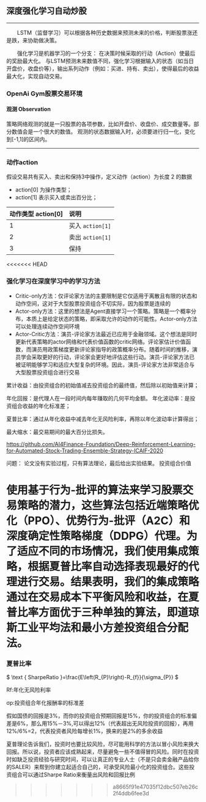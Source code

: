 ## 深度强化学习自动炒股
---
&emsp;&emsp;LSTM（监督学习）可以根据各种历史数据来预测未来的价格，判断股票涨还是跌，来协助做决策。

&emsp;&emsp;强化学习是机器学习的一个分支：
在决策时候采取的行动（Action）使最后的奖励最大化。
与LSTM预测未来数值不同，强化学习根据输入的状态（如当日开盘价，收盘价等），输出系列动作（例如：买进、持有、卖出），使得最后的收益最大化，实现自动交易。

### OpenAi Gym股票交易环境
#### 观测 Observation
策略网络观测的就是一只股票的各项参数，比如开盘价、收盘价、成交数量等。部分数值会是一个很大的数值。
观测的状态数据输入时，必须要进行归一化，变化到[-1,1]的区间内。

------

### 动作action
假设交易共有买入、卖出和保持3中操作，定义动作（action）为长度 $2$ 的数据

- action[0] 为操作类型；
- action[1] 表示买入或卖出百分比；

| 动作类型 action[0] | 说明 |
| :---- | :--- |
| 1 | 买入 `action[1]` |
| 2 | 卖出 `action[1]` |
| 3 | 保持  |

<<<<<<< HEAD
### 强化学习在深度学习中的学习方法
- Critic-only方法：仅评论家方法的主要限制是它仅适用于离散且有限的状态和动作空间，这对于大型股票投资组合不切实际，因为股票是连续的
- Actor-only方法：这里的想法是Agent直接学习一个策略。策略是一个概率分布，本质上是给定状态的策略，即采取允许的动作的可能性。Actor-only方法可以处理连续动作空间环境
- Actor-Critic方法：演员-评论家方法最近已应用于金融领域。这个想法是同时更新代表策略的actor网络和代表价值函数的critic网络。评论家估计价值函数，而演员用政策梯度更新评论家指导的政策概率分布。随着时间的推移，演员学会采取更好的行动，评论家会更好地评估这些行动。演员-评论家方法已被证明能够学习和适应大型复杂的环境。因此，演员-评论家方法非常适合与大型股票投资组合进行交易

累计收益：由投资组合的初始值减去投资组合的最终值，然后除以初始值来计算；

年化回报：是代理人在一段时间内每年赚取的几何平均金额。
年化波动率：是投资组合收益的年化标准差；

夏普比率：通过从年化收益中减去年化无风险利率，再除以年化波动率计算得出；

最大缩水：最交易期间的最大百分比损失。

https://github.com/AI4Finance-Foundation/Deep-Reinforcement-Learning-for-Automated-Stock-Trading-Ensemble-Strategy-ICAIF-2020

问题：
论文没有实验过程，只有算法理论，最后给出实验结果。
投资组合价值

使用基于行为-批评的算法来学习股票交易策略的潜力，这些算法包括近端策略优化（PPO）、优势行为-批评（A2C）和深度确定性策略梯度（DDPG）代理。为了适应不同的市场情况，我们使用集成策略，根据夏普比率自动选择表现最好的代理进行交易。结果表明，我们的集成策略通过在交易成本下平衡风险和收益，在夏普比率方面优于三种单独的算法，即道琼斯工业平均法和最小方差投资组合分配法。
=======
### 夏普比率
$ \text { SharpeRatio }=\frac{E\left(R_{P}\right)-R_{f}}{\sigma_{P}} $

Rf:年化无风险利率

σp:投资组合年化报酬率的标准差

假如国债的回报是3%，而你的投资组合预期回报是15%，你的投资组合的标准偏差是6%，那么用15%－3%,可以得出12%（代表超出无风险投资的回报），再用12%/6%=2，代表投资者风险每增长1%，换来的是2%的多余收益

夏普理论告诉我们，投资时也要比较风险，尽可能用科学的方法以冒小风险来换大回报。所以说，投资者应该成熟起来，尽量避免一些不值得冒的风险。同时在投资时如缺乏投资经验与研究时间，可以让真正的专业人士（不是只会卖金融产品给你的SALER）来帮到你建立起适合自己的，可承受风险最小化的投资组合。这些投资组合可以通过Sharpe Ratio来衡量出风险和回报比例
>>>>>>> a8665f91e47035f12dbc507eb26c2f4ddb6fee3d

